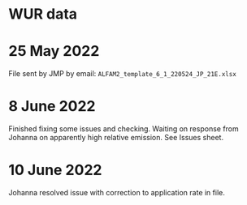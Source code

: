 # WUR data

# 25 May 2022
File sent by JMP by email: `ALFAM2_template_6_1_220524_JP_21E.xlsx`

# 8 June 2022
Finished fixing some issues and checking.
Waiting on response from Johanna on apparently high relative emission.
See Issues sheet.

# 10 June 2022
Johanna resolved issue with correction to application rate in file.
